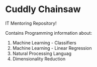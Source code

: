 # Cuddly Chainsaw
IT Mentoring Repository!

Contains Programming information about:

 1. Machine Learning - Classifiers
 2. Machine Learning - Linear Regression
 3. Natural Processing Languag
 4. Dimensionality Reduction
